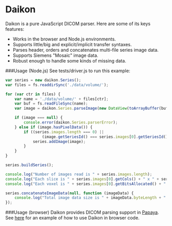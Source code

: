 Daikon 
======

Daikon is a pure JavaScript DICOM parser.  Here are some of its keys features:

- Works in the browser and Node.js environments.
- Supports little/big and explicit/implicit transfer syntaxes.
- Parses header, orders and concatenates multi-file series image data.
- Supports Siemens "Mosaic" image data.
- Robust enough to handle some kinds of missing data.

###Usage (Node.js)
See tests/driver.js to run this example:

```javascript
var series = new daikon.Series();
var files = fs.readdirSync('./data/volume/');

for (var ctr in files) {
    var name = './data/volume/' + files[ctr];
    var buf = fs.readFileSync(name);
    var image = daikon.Series.parseImage(new DataView(toArrayBuffer(buf)));

    if (image === null) {
        console.error(daikon.Series.parserError);
    } else if (image.hasPixelData()) {
        if ((series.images.length === 0) || 
                (image.getSeriesId() === series.images[0].getSeriesId())) {
            series.addImage(image);
        }
    }
}

series.buildSeries();

console.log("Number of images read is " + series.images.length);
console.log("Each slice is " + series.images[0].getCols() + " x " + series.images[0].getRows());
console.log("Each voxel is " + series.images[0].getBitsAllocated() + " bits");

series.concatenateImageData(null, function (imageData) {
    console.log("Total image data size is " + imageData.byteLength + " bytes");
});
```
###Usage (browser)
Daikon provides DICOM parsing support in [Papaya](https://github.com/rii-mango/Papaya).  See [here](https://github.com/rii-mango/Papaya/blob/master/src/js/volume/dicom/header-dicom.js) for an example of how to use Daikon in browser code.

